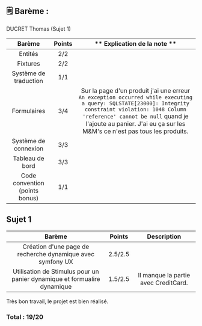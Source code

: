 ## 🗒️ Barème :

DUCRET Thomas (Sujet 1)


| **Barème**                           | **Points** |                                                                                                                      ** Explication de la note **                                                                                                                      |
| :-----------------------------------: |:----------:|:----------------------------------------------------------------------------------------------------------------------------------------------------------------------------------------------------------------------------------------------------------------------:|
| Entités                               |    2/2     |                                                                                                                                                                                                                                                                        |
| Fixtures                              |    2/2     |                                                                                                                                                                                                                                                                        |
| Système de traduction                 |    1/1     |                                                                                                                                                                                                                                                                        |
| Formulaires                           |    3/4     | Sur la page d'un produit j'ai une erreur `An exception occurred while executing a query: SQLSTATE[23000]: Integrity constraint violation: 1048 Column 'reference' cannot be null` quand je l'ajoute au panier. J'ai eu ça sur les M&M's ce n'est pas tous les produits. |
| Système de connexion                  |    3/3     |                                                                                                                                                                                                                                                                        |
| Tableau de bord                       |    3/3     |                                                                                                                                                                                                                                                                        |
| Code convention (points bonus)        |    1/1     |                                                                                                                                                                                                                                                                        |

## Sujet 1

| **Barème**                                                               | **Points** |           **Description**            |
| :-----------------------------------:                                    |:----------:|:------------------------------------:|
| Création d'une page de recherche dynamique avec symfony UX               |  2.5/2.5   |                                      |
| Utilisation de Stimulus pour un panier dynamique et formualire dynamique |  1.5/2.5   | Il manque la partie avec CreditCard. |


Très bon travail, le projet est bien réalisé.

### Total : **19/20**